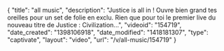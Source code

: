 {
    "title": "all music",
    "description": "Justice is all in ! Ouvre bien grand tes oreilles pour un set de folie en exclu. Rien que pour toi le premier live du nouveau titre de Justice : Civilization...",
    "videoid": "154719",
    "date_created": "1398106918",
    "date_modified": "1418181307",
    "type": "captivate",
    "layout": "video",
    "url": "\/v\/all-music\/154719"
}